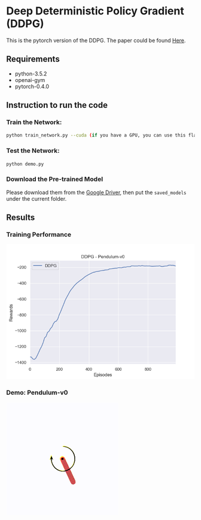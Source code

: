 # Deep Deterministic Policy Gradient (DDPG)
This is the pytorch version of the DDPG. The paper could be found [Here](https://arxiv.org/abs/1509.02971).
## Requirements
- python-3.5.2
- openai-gym
- pytorch-0.4.0
## Instruction to run the code
### Train the Network:
```bash
python train_network.py --cuda (if you have a GPU, you can use this flag)

```
### Test the Network:
```bash
python demo.py

```
### Download the Pre-trained Model
Please download them from the [Google Driver](https://drive.google.com/open?id=1ZXqRKwGI7purOm0CJtIVFXOZnmxqvA0p), then put the `saved_models` under the current folder.

## Results
### Training Performance
![train](figures/result.png)
### Demo: Pendulum-v0
![Scheme](figures/demo.gif)


